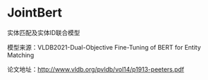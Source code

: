 # JointBert
实体匹配及实体ID联合模型

模型来源：VLDB2021-Dual-Objective Fine-Tuning of BERT for Entity Matching

论文地址：http://www.vldb.org/pvldb/vol14/p1913-peeters.pdf
